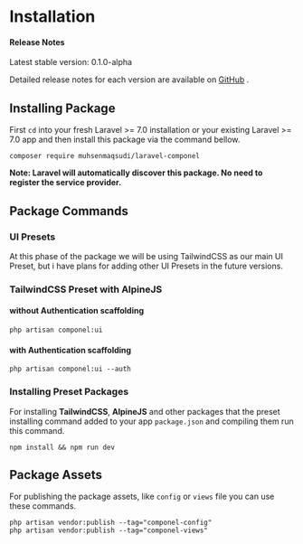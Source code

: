 # Installation

#### Release Notes

Latest stable version: 0.1.0-alpha

Detailed release notes for each version are available on [GitHub](https://github.com/muhsenmaqsudi/laravel-componel/releases) .

## Installing Package

First `cd` into your fresh Laravel >= 7.0 installation or your existing Laravel >= 7.0 app and then install this package via the command bellow.

```
composer require muhsenmaqsudi/laravel-componel
```

**Note: Laravel will automatically discover this package. No need to register the service provider.**

## Package Commands

### UI Presets

At this phase of the package we will be using TailwindCSS as our main UI Preset, but i have plans for adding other UI Presets in the future versions.

### TailwindCSS Preset with AlpineJS

#### without Authentication scaffolding

```
php artisan componel:ui
```

#### with Authentication scaffolding

```
php artisan componel:ui --auth
```

### Installing Preset Packages

For installing **TailwindCSS**, **AlpineJS** and other packages that the preset installing command added to your app `package.json` and compiling them run this command.

```
npm install && npm run dev
```

## Package Assets

For publishing the package assets, like `config` or `views` file you can use these commands.

```
php artisan vendor:publish --tag="componel-config"
php artisan vendor:publish --tag="componel-views"
```
